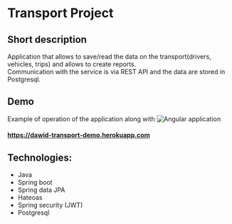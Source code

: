 # Transport Project  

## Short description  

Application that allows to save/read the data on the transport(drivers, vehicles, trips) and allows to create reports.  
Communication with the service is via REST API and the data are stored in Postgresql.

## Demo
Example of operation of the application along with ![Angular application](https://github.com/DawidR1/transport-frontend)  
  
#### https://dawid-transport-demo.herokuapp.com

## Technologies:
- Java
- Spring boot
- Spring data JPA 
- Hateoas
- Spring security (JWT)
- Postgresql
